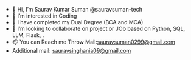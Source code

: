 - 👋 Hi, I’m Saurav Kumar Suman @sauravsuman-tech
- 👀 I’m interested in Coding
- 🌱 I have completed my Dual Degree (BCA and MCA)
- 💞️ I’m looking to collaborate on project or JOb based on Python, SQL, LLM, Flask, .
- 📫 You can Reach me Throw Mail:sauravsuman0299@gmail.com
-    Additional mail: sauravsinghania09@gmail.com

<!--- 😄 Pronouns: ...
- ⚡ Fun fact: ...
-->

<!---
sauravsuman-tech/sauravsuman-tech is a ✨ special ✨ repository because its `README.md` (this file) appears on your GitHub profile.
You can click the Preview link to take a look at your changes.
--->
